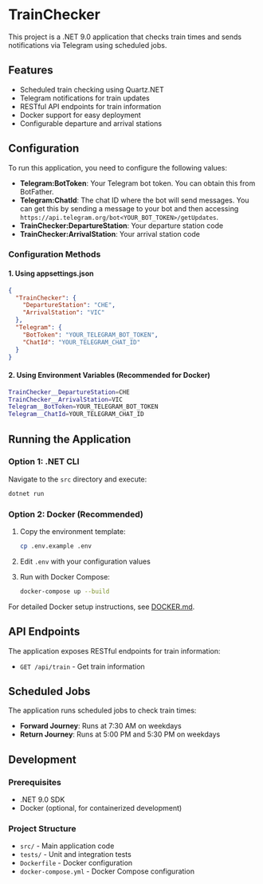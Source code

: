 # TrainChecker

This project is a .NET 9.0 application that checks train times and sends notifications via Telegram using scheduled jobs.

## Features

- Scheduled train checking using Quartz.NET
- Telegram notifications for train updates
- RESTful API endpoints for train information
- Docker support for easy deployment
- Configurable departure and arrival stations

## Configuration

To run this application, you need to configure the following values:

- **Telegram:BotToken**: Your Telegram bot token. You can obtain this from BotFather.
- **Telegram:ChatId**: The chat ID where the bot will send messages. You can get this by sending a message to your bot and then accessing `https://api.telegram.org/bot<YOUR_BOT_TOKEN>/getUpdates`.
- **TrainChecker:DepartureStation**: Your departure station code
- **TrainChecker:ArrivalStation**: Your arrival station code

### Configuration Methods

#### 1. Using appsettings.json
```json
{
  "TrainChecker": {
    "DepartureStation": "CHE",
    "ArrivalStation": "VIC"
  },
  "Telegram": {
    "BotToken": "YOUR_TELEGRAM_BOT_TOKEN",
    "ChatId": "YOUR_TELEGRAM_CHAT_ID"
  }
}
```

#### 2. Using Environment Variables (Recommended for Docker)
```bash
TrainChecker__DepartureStation=CHE
TrainChecker__ArrivalStation=VIC
Telegram__BotToken=YOUR_TELEGRAM_BOT_TOKEN
Telegram__ChatId=YOUR_TELEGRAM_CHAT_ID
```

## Running the Application

### Option 1: .NET CLI
Navigate to the `src` directory and execute:
```bash
dotnet run
```

### Option 2: Docker (Recommended)
1. Copy the environment template:
   ```bash
   cp .env.example .env
   ```

2. Edit `.env` with your configuration values

3. Run with Docker Compose:
   ```bash
   docker-compose up --build
   ```

For detailed Docker setup instructions, see [DOCKER.md](DOCKER.md).

## API Endpoints

The application exposes RESTful endpoints for train information:
- `GET /api/train` - Get train information

## Scheduled Jobs

The application runs scheduled jobs to check train times:
- **Forward Journey**: Runs at 7:30 AM on weekdays
- **Return Journey**: Runs at 5:00 PM and 5:30 PM on weekdays

## Development

### Prerequisites
- .NET 9.0 SDK
- Docker (optional, for containerized development)

### Project Structure
- `src/` - Main application code
- `tests/` - Unit and integration tests
- `Dockerfile` - Docker configuration
- `docker-compose.yml` - Docker Compose configuration

